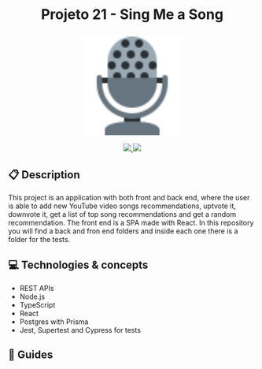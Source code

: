 # <p align = "center"> Projeto 21 - Sing Me a Song </p>
<p align="center">
  <a href="https://github.com/lguilhermefl/projeto21-singmeasong">
<img height="200px" src="https://raw.githubusercontent.com/lguilhermefl/projeto21-singmeasong/main/mic.svg" />
  </a>
</p>

<p align = "center">
<a href="https://github.com/lguilhermefl">
   <img src="https://img.shields.io/badge/author-lguilhermefl-4dae71?style=flat-square" />
</a>
   <img src="https://img.shields.io/github/languages/count/lguilhermefl/projeto21-singmeasong?color=4dae71&style=flat-square" />
</p>

##  :clipboard: Description

This project is an application with both front and back end, where the user is able to add new YouTube video songs recommendations, uptvote it, downvote it, get a list of top song recommendations and get a random recommendation. The front end is a SPA made with React.
In this repository you will find a back and fron end folders and inside each one there is a folder for the tests.

## :computer:	 Technologies & concepts

- REST APIs
- Node.js
- TypeScript
- React
- Postgres with Prisma
- Jest, Supertest and Cypress for tests

## :open_book: Guides
